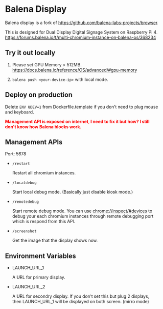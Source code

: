 # Balena Display

Balena display is a fork of https://github.com/balena-labs-projects/browser.

This is designed for Dual Display Digital Signage System on Raspberry Pi 4.
https://forums.balena.io/t/multi-chromium-instance-on-balena-os/368234

## Try it out locally

1. Please set GPU Memory > 512MB.
   https://docs.balena.io/reference/OS/advanced/#gpu-memory

1. `balena push <your-device-ip>` with local mode.

## Deploy on production

Delete `ENV UDEV=1` from Dockerfile.template if you don't need to plug mouse and keyboard.

<b style='color:red'>Management API is exposed on internet, I need to fix it but how? I still don't know how Balena blocks work.</b>

## Management APIs

Port: 5678

- `/restart`

  Restart all chromium instances.

- `/localdebug`

  Start local debug mode. (Basically just disable kiosk mode.)

- `/remotedebug`

  Start remote debug mode. You can use <a href=chrome://inspect/#devices>chrome://inspect/#devices</a> to debug your each chromium instances through remote debugging port which is respond from this API.

- `/screenshot`

  Get the image that the display shows now.

## Environment Variables

- LAUNCH_URL_1

  A URL for primary display.

- LAUNCH_URL_2

  A URL for secondry display. If you don't set this but plug 2 displays, then LAUNCH_URL_1 will be displayed on both screen. (mirro mode)
